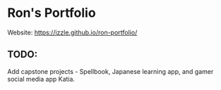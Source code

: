 # Ron's Portfolio
Website: https://izzle.github.io/ron-portfolio/

## TODO: 
Add capstone projects - Spellbook, Japanese learning app, and gamer social media app Katia.